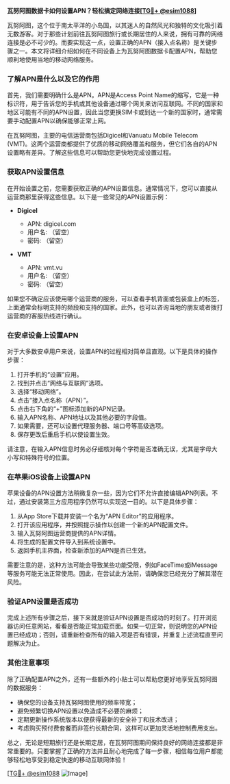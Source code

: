 **瓦努阿图数据卡如何设置APN？轻松搞定网络连接[[TG💪+ @esim1088](https://t.me/s/esim1088)]**

瓦努阿图，这个位于南太平洋的小岛国，以其迷人的自然风光和独特的文化吸引着无数游客。对于那些计划前往瓦努阿图旅行或长期居住的人来说，拥有可靠的网络连接是必不可少的。而要实现这一点，设置正确的APN（接入点名称）是关键步骤之一。本文将详细介绍如何在不同设备上为瓦努阿图数据卡配置APN，帮助您顺利地使用当地的移动网络服务。

### 了解APN是什么以及它的作用

首先，我们需要明确什么是APN。APN是Access Point Name的缩写，它是一种标识符，用于告诉您的手机或其他设备通过哪个网关来访问互联网。不同的国家和地区可能有不同的APN设置，因此当您更换SIM卡或到达一个新的国家时，通常需要手动配置APN以确保能够正常上网。

在瓦努阿图，主要的电信运营商包括Digicel和Vanuatu Mobile Telecom (VMT)。这两个运营商都提供了优质的移动网络覆盖和服务，但它们各自的APN设置略有差异。了解这些信息可以帮助您更快地完成设置过程。

### 获取APN设置信息

在开始设置之前，您需要获取正确的APN设置信息。通常情况下，您可以直接从运营商那里获得这些信息。以下是一些常见的APN设置示例：

- **Digicel**
  - APN: digicel.com
  - 用户名: （留空）
  - 密码: （留空）

- **VMT**
  - APN: vmt.vu
  - 用户名: （留空）
  - 密码: （留空）

如果您不确定应该使用哪个运营商的服务，可以查看手机背面或包装盒上的标签，上面通常会标明支持的频段和支持的国家。此外，也可以咨询当地的朋友或者拨打运营商的客服热线进行确认。

### 在安卓设备上设置APN

对于大多数安卓用户来说，设置APN的过程相对简单且直观。以下是具体的操作步骤：

1. 打开手机的“设置”应用。
2. 找到并点击“网络与互联网”选项。
3. 选择“移动网络”。
4. 点击“接入点名称（APN）”。
5. 点击右下角的“+”图标添加新的APN记录。
6. 输入APN名称、APN地址以及其他必要的字段值。
7. 如果需要，还可以设置代理服务器、端口号等高级选项。
8. 保存更改后重启手机以使设置生效。

请注意，在输入APN信息时务必仔细核对每个字符是否准确无误，尤其是字母大小写和特殊符号的位置。

### 在苹果iOS设备上设置APN

苹果设备的APN设置方法稍微复杂一些，因为它们不允许直接编辑APN列表。不过，通过安装第三方应用程序仍然可以实现这一目的。以下是具体步骤：

1. 从App Store下载并安装一个名为“APN Editor”的应用程序。
2. 打开该应用程序，并按照提示操作以创建一个新的APN配置文件。
3. 输入瓦努阿图运营商提供的APN详情。
4. 将生成的配置文件导入到系统设置中。
5. 返回手机主界面，检查新添加的APN是否已生效。

需要注意的是，这种方法可能会导致某些功能受限，例如FaceTime或iMessage等服务可能无法正常使用。因此，在尝试此方法前，请确保您已经充分了解其潜在风险。

### 验证APN设置是否成功

完成上述所有步骤之后，接下来就是验证APN设置是否成功的时刻了。打开浏览器访问任意网站，看看是否能正常加载页面。如果一切正常，则说明您的APN设置已经成功；否则，请重新检查所有的输入项是否有错误，并重复上述流程直至问题解决为止。

### 其他注意事项

除了正确配置APN之外，还有一些额外的小贴士可以帮助您更好地享受瓦努阿图的数据服务：

- 确保您的设备支持瓦努阿图使用的频率带宽；
- 避免频繁切换APN设置以免造成不必要的麻烦；
- 定期更新操作系统版本以便获得最新的安全补丁和技术改进；
- 考虑购买预付费套餐而非签约长期合同，这样可以更加灵活地控制费用支出。

总之，无论是短期旅行还是长期定居，在瓦努阿图期间保持良好的网络连接都是非常重要的。只要掌握了正确的方法并且耐心地完成了每一步骤，相信每位用户都能够轻松地享受到稳定快速的移动互联网体验！

[[TG💪+ @esim1088](https://t.me/s/esim1088) ![Image](https://i.postimg.cc/4NQfJmqS/Snipaste-2025-05-13-00-14-12.png)]